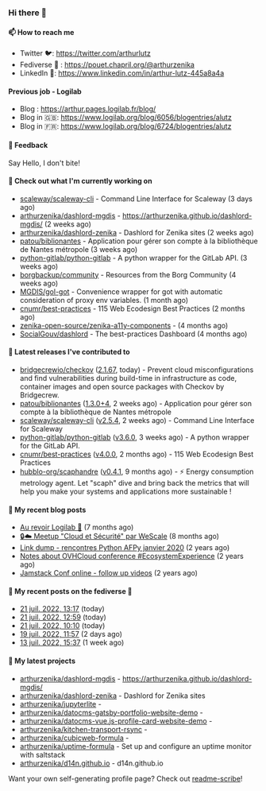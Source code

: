 ### Hi there 👋

#### 📫 How to reach me

- Twitter 🐦: https://twitter.com/arthurlutz
- Fediverse 🐘 : https://pouet.chapril.org/@arthurzenika
- LinkedIn 👔:  https://www.linkedin.com/in/arthur-lutz-445a8a4a

#### Previous job - Logilab

- Blog : https://arthur.pages.logilab.fr/blog/
- Blog in 🇬🇧: https://www.logilab.org/blog/6056/blogentries/alutz
- Blog in 🇫🇷: https://www.logilab.org/blog/6724/blogentries/alutz

#### 💬 Feedback

Say Hello, I don't bite!

#### 👷 Check out what I'm currently working on

- [scaleway/scaleway-cli](https://github.com/scaleway/scaleway-cli) - Command Line Interface for Scaleway (3 days ago)
- [arthurzenika/dashlord-mgdis](https://github.com/arthurzenika/dashlord-mgdis) - https://arthurzenika.github.io/dashlord-mgdis/ (2 weeks ago)
- [arthurzenika/dashlord-zenika](https://github.com/arthurzenika/dashlord-zenika) - Dashlord for Zenika sites (2 weeks ago)
- [patou/biblionantes](https://github.com/patou/biblionantes) - Application pour gérer son compte à la bibliothèque de Nantes métropole (3 weeks ago)
- [python-gitlab/python-gitlab](https://github.com/python-gitlab/python-gitlab) - A python wrapper for the GitLab API. (3 weeks ago)
- [borgbackup/community](https://github.com/borgbackup/community) - Resources from the Borg Community (4 weeks ago)
- [MGDIS/gol-got](https://github.com/MGDIS/gol-got) - Convenience wrapper for got with automatic consideration of proxy env variables. (1 month ago)
- [cnumr/best-practices](https://github.com/cnumr/best-practices) - 115 Web Ecodesign Best Practices (2 months ago)
- [zenika-open-source/zenika-a11y-components](https://github.com/zenika-open-source/zenika-a11y-components) -  (4 months ago)
- [SocialGouv/dashlord](https://github.com/SocialGouv/dashlord) - The best-practices Dashboard (4 months ago)


#### 🔭 Latest releases I've contributed to

- [bridgecrewio/checkov](https://github.com/bridgecrewio/checkov) ([2.1.67](https://github.com/bridgecrewio/checkov/releases/tag/2.1.67), today) - Prevent cloud misconfigurations and find vulnerabilities during build-time in infrastructure as code, container images and open source packages with Checkov by Bridgecrew.
- [patou/biblionantes](https://github.com/patou/biblionantes) ([1.3.0&#43;4](https://github.com/patou/biblionantes/releases/tag/1.3.0%2B4), 2 weeks ago) - Application pour gérer son compte à la bibliothèque de Nantes métropole
- [scaleway/scaleway-cli](https://github.com/scaleway/scaleway-cli) ([v2.5.4](https://github.com/scaleway/scaleway-cli/releases/tag/v2.5.4), 2 weeks ago) - Command Line Interface for Scaleway
- [python-gitlab/python-gitlab](https://github.com/python-gitlab/python-gitlab) ([v3.6.0](https://github.com/python-gitlab/python-gitlab/releases/tag/v3.6.0), 3 weeks ago) - A python wrapper for the GitLab API.
- [cnumr/best-practices](https://github.com/cnumr/best-practices) ([v4.0.0](https://github.com/cnumr/best-practices/releases/tag/v4.0.0), 2 months ago) - 115 Web Ecodesign Best Practices
- [hubblo-org/scaphandre](https://github.com/hubblo-org/scaphandre) ([v0.4.1](https://github.com/hubblo-org/scaphandre/releases/tag/v0.4.1), 9 months ago) - ⚡ Energy consumption metrology agent. Let &#34;scaph&#34; dive and bring back the metrics that will help you make your systems and applications more sustainable !

#### 📜 My recent blog posts 

- [Au revoir Logilab 👋](https://arthur.pages.logilab.fr/blog/au-revoir-logilab.html) (7 months ago)
- [🔒☁️ Meetup &#34;Cloud et Sécurité&#34; par WeScale](https://arthur.pages.logilab.fr/blog/meetup-cloud-et-securite-par-wescale.html) (8 months ago)
- [Link dump - rencontres Python AFPy janvier 2020](https://arthur.pages.logilab.fr/blog/link-dump-rencontres-python-afpy-janvier-2020.html) (2 years ago)
- [Notes about OVHCloud conference #EcosystemExperience](https://arthur.pages.logilab.fr/blog/notes-about-ovhcloud-conference-ecosystemexperience.html) (2 years ago)
- [Jamstack Conf online - follow up videos](https://arthur.pages.logilab.fr/blog/jamstack-conf-online-follow-up-videos.html) (2 years ago)

#### 📜 My recent posts on the fediverse 🐘

- [21 juil. 2022, 13:17](https://pouet.chapril.org/@arthurzenika/108685522226133697) (today)
- [21 juil. 2022, 12:59](https://pouet.chapril.org/@arthurzenika/108685450470562958) (today)
- [21 juil. 2022, 10:10](https://pouet.chapril.org/@arthurzenika/108684787305056997) (today)
- [19 juil. 2022, 11:57](https://pouet.chapril.org/@arthurzenika/108673883650338370) (2 days ago)
- [13 juil. 2022, 15:37](https://pouet.chapril.org/@arthurzenika/108640774184055036) (1 week ago)

#### 🌱 My latest projects

- [arthurzenika/dashlord-mgdis](https://github.com/arthurzenika/dashlord-mgdis) - https://arthurzenika.github.io/dashlord-mgdis/
- [arthurzenika/dashlord-zenika](https://github.com/arthurzenika/dashlord-zenika) - Dashlord for Zenika sites
- [arthurzenika/jupyterlite](https://github.com/arthurzenika/jupyterlite) - 
- [arthurzenika/datocms-gatsby-portfolio-website-demo](https://github.com/arthurzenika/datocms-gatsby-portfolio-website-demo) - 
- [arthurzenika/datocms-vue.js-profile-card-website-demo](https://github.com/arthurzenika/datocms-vue.js-profile-card-website-demo) - 
- [arthurzenika/kitchen-transport-rsync](https://github.com/arthurzenika/kitchen-transport-rsync) - 
- [arthurzenika/cubicweb-formula](https://github.com/arthurzenika/cubicweb-formula) - 
- [arthurzenika/uptime-formula](https://github.com/arthurzenika/uptime-formula) -  Set up and configure an uptime monitor with saltstack
- [arthurzenika/d14n.github.io](https://github.com/arthurzenika/d14n.github.io) - d14n.github.io



Want your own self-generating profile page? Check out [readme-scribe](https://github.com/muesli/readme-scribe)!
